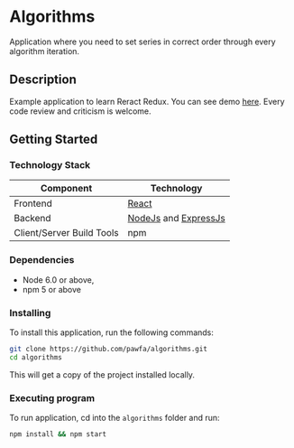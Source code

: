 # Algorithms
Application where you need to set series in correct order through every algorithm iteration.

## Description

Example application to learn Reract Redux. You can see demo [here](http://algorithms.pawfa.usermd.net/). Every code review and criticism is welcome.


## Getting Started

### Technology Stack
Component                   | Technology
---                         | ---
Frontend                    | [React](https://github.com/facebook/react/)
Backend                     | [NodeJs](https://nodejs.org/en/) and [ExpressJs](https://expressjs.com/)
Client/Server Build Tools   | npm


### Dependencies

- Node 6.0 or above,
- npm 5 or above

### Installing

To install this application, run the following commands:
```bash
git clone https://github.com/pawfa/algorithms.git
cd algorithms
```
This will get a copy of the project installed locally.

### Executing program
To run application, cd into the `algorithms` folder and run:
 
```bash
npm install && npm start
```